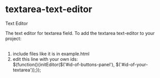 # textarea-text-editor
Text Editor

The text editor for textarea field.
To add the textarea text-editor to your project:<br><br>
1) include files <head> like it is in example.html<br>
2) edit this line with your own ids:<br>$(function(){initEditor($('#id-of-buttons-panel'), $('#id-of-your-textarea'));});
